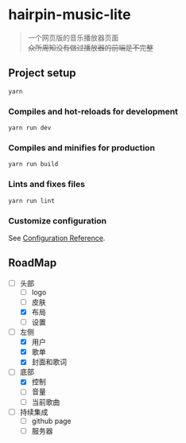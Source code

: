 # hairpin-music-lite
> 一个网页版的音乐播放器页面  
> ~~众所周知没有做过播放器的前端是不完整~~


## Project setup
```
yarn
```

### Compiles and hot-reloads for development
```
yarn run dev
```

### Compiles and minifies for production
```
yarn run build
```

### Lints and fixes files
```
yarn run lint
```

### Customize configuration
See [Configuration Reference](https://cli.vuejs.org/config/).

## RoadMap
- [ ] 头部
    - [ ] logo
    - [ ] 皮肤
    - [x] 布局
    - [ ] 设置
- [ ] 左侧
    - [x] 用户
    - [x] 歌单
    - [x] 封面和歌词
- [ ] 底部
    - [x] 控制
    - [ ] 音量
    - [ ] 当前歌曲
- [ ] 持续集成
    - [ ] github page
    - [ ] 服务器

